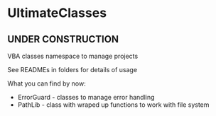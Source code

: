 # UltimateClasses

## UNDER CONSTRUCTION

VBA classes namespace to manage projects 

See READMEs in folders for details of usage

What you can find by now:
- ErrorGuard - classes to manage error handling
- PathLib - class with wraped up functions to work with file system

